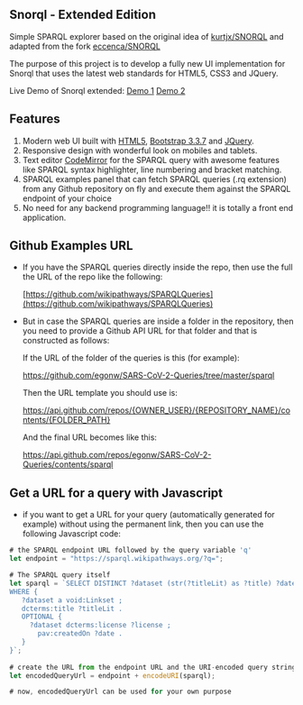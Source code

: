 ## Snorql - Extended Edition

Simple SPARQL explorer based on the original idea of [kurtjx/SNORQL](https://github.com/kurtjx/SNORQL) and adapted from the fork [eccenca/SNORQL](https://github.com/eccenca/SNORQL) 

The purpose of this project is to develop a fully new UI implementation for Snorql that uses the latest web standards for HTML5, CSS3 and JQuery.

Live Demo of Snorql extended:  [Demo 1](https://wikipathways.github.io/snorql-extended) 	 [Demo 2](https://ammar257ammar.github.io/snorql-extended)



## Features

1.  Modern web UI built with [HTML5](https://en.wikipedia.org/wiki/HTML5), [Bootstrap 3.3.7](https://getbootstrap.com/docs/3.3/getting-started/)  and [JQuery](https://jquery.com/).
2.  Responsive design with wonderful look on mobiles and tablets.
3.  Text editor [CodeMirror](https://codemirror.net/) for the SPARQL query with awesome features like SPARQL syntax highlighter, line numbering and bracket matching.
4.  SPARQL examples panel that can fetch SPARQL queries (.rq extension) from any Github repository on fly and execute them against the SPARQL endpoint of your choice
5.  No need for any backend programming language!! it is totally a front end application.



## Github Examples URL

- If you have the SPARQL queries directly inside the repo, then use the full the URL of the repo like the following:

  [https://github.com/wikipathways/SPARQLQueries](https://github.com/wikipathways/SPARQLQueries)



- But in case the SPARQL queries are inside a folder in the repository, then you need to provide a Github API URL for that folder and that is constructed as follows:

  If the URL of the folder of the queries is this (for example):

  https://github.com/egonw/SARS-CoV-2-Queries/tree/master/sparql

  Then the URL template you should use is:

  https://api.github.com/repos/{OWNER_USER}/{REPOSITORY_NAME}/contents/{FOLDER_PATH}

  And the final URL becomes like this:

  https://api.github.com/repos/egonw/SARS-CoV-2-Queries/contents/sparql


## Get a URL for a query with Javascript

- if you want to get a URL for your query (automatically generated for example) without using the permanent link, then you can use the following Javascript code:

```javascript
# the SPARQL endpoint URL followed by the query variable 'q'
let endpoint = "https://sparql.wikipathways.org/?q=";

# The SPARQL query itself
let sparql = `SELECT DISTINCT ?dataset (str(?titleLit) as ?title) ?date ?license 
WHERE {
   ?dataset a void:Linkset ;
   dcterms:title ?titleLit .
   OPTIONAL {
	 ?dataset dcterms:license ?license ;
	   pav:createdOn ?date .
   }
}`;
			
# create the URL from the endpoint URL and the URI-encoded query string
let encodedQueryUrl = endpoint + encodeURI(sparql);

# now, encodedQueryUrl can be used for your own purpose
```

